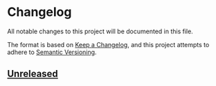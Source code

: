 # Changelog

All notable changes to this project will be documented in this file.

The format is based on [Keep a Changelog](https://keepachangelog.com/en/1.0.0/),
and this project attempts to adhere to [Semantic Versioning](https://semver.org/spec/v2.0.0.html).

<!--
## [Version Number]

### Added
### Changed
### Deprecated
### Removed
### Fixed
### Security
-->

## [Unreleased]

[unreleased]: https://github.com/joshuadavidthomas/pybumpver/compare/HEAD...HEAD

